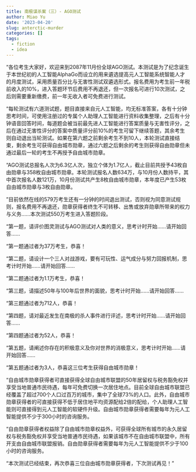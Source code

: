 ```yaml
---
title: 南极谋杀案（三）- AGO测试
author: Miao Yu
date: '2023-04-20'
slug: anterctic-murder
categories: []
tags:
  - fiction
  - idea
---
```


“各位考生大家好，欢迎来到2087年11月份全球AGO测试。本测试是为了纪念诞生于本世纪初的人工智能AlphaGo而设立的用来遴选提高元人工智能系统智能人才的月度测试，采用质量百分比与无害性测试双遴选形式。报名费用为考生前一年税前收入的10%，进入答题环节后费用不再退还，但一次报名可进行10次测试，之后则需要重新缴费，前一年无收入者可免费进行测试。

“每轮测试有六道测试题，题目直接来自元人工智能，均无标准答案，各有十分钟思考时间，可使用注册过的专属个人助理人工智能进行资料收集整理，之后有十分钟语音回答时间，每道题会被当前最先进人工智能进行答案质量与无害性评分，之后在通过无害性评分的答案中质量评分前10%的考生可留下继续答题，其余考生则自动退出当轮测试。如果在第六题之前剩余考生不到10人，本轮测试直接结束，剩余考生可获得自由城市勋章，通过六题之后剩余的考生则获得自由勋章但未通过最后一轮的考生不再授予自由城市勋章。

“AGO测试总报名人次为6.3亿人次，独立个体为1.7亿人，截止目前共授予43枚自由勋章与358枚自由城市勋章。本轮测试报名人数634万，与10月份人数持平，其中首次报名人数121万，10月份测试共产生8枚自由城市勋章，本年度已产生53枚自由城市勋章与3枚自由勋章。

”目前依然在线的579万考生还有一分钟的时间退出测试，否则视为同意测试规则，报名费用不再退还，勋章获得者终生不可转移、出售或放弃勋章所带来的权力与义务……本次测试550万考生进入答题阶段。

“第一题，请评价图灵测试与AGO测试对人类的意义，思考计时开始……请开始回答……

“第一题通过者为37万考生，恭喜！

“第二题，请设计一个三人对战游戏，要有可玩性、运气成分与努力回报机制，思考计时开始……请开始回答……

“第二题通过者为1.1万考生，恭喜！

“第三题，请描述50年与100年后世界的面貌，思考计时开始……请开始回答……

“第三题通过者为712人，恭喜！

“第四题，请对最近发生在南极的杀人事件进行评述，思考计时开始……请开始回答……

“第四题通过者为52人，恭喜！

“第五题，请阐述你存在的积极意义及你对世界的消极意义，思考计时开始……请开始回答……

“第五题通过者为3人，恭喜这三位考生获得自由城市勋章！

“自由城市勋章获得者可直接获得全球自由城市联盟的50年居留权与税务豁免权并享受当地普通市民待遇，每年可免费切换一次居住地点。目前全球自由城市联盟已经覆盖了超过700个人口过百万的城市，集中了全球73%的人口。此外，自由城市勋章获得者的可直接获得不低于居住地平均资源配给2倍的配给，个人助理人工智能则可直接得到元人工智能的软硬件升级。自由城市勋章获得者需要每年为元人工智能提供不少于300小时的咨询服务。

“自由勋章获得者权益除了自由城市勋章权益外，可获得全球所有城市的永久居留权与税务豁免权并享受当地普通市民待遇，如果该城市不在自由城市联盟中，所有开支由自由城市联盟报销。自由勋章获得者需要每年为元人工智能提供不少于100小时的咨询服务。

“本次测试已经结束，再次恭喜三位自由城市勋章获得者，下次测试再见！”
